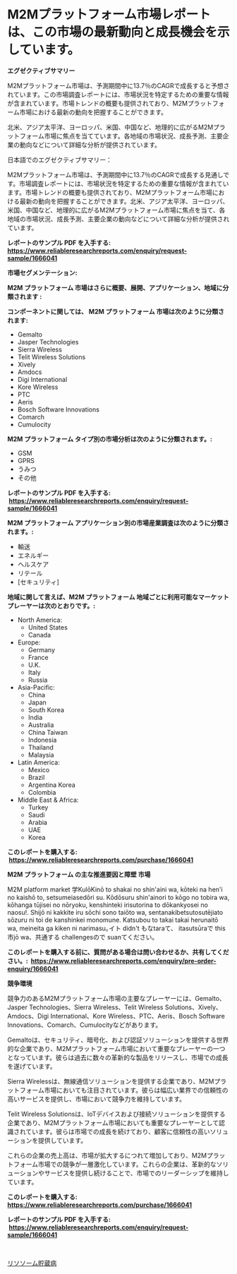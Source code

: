 <p><h1>M2Mプラットフォーム市場レポートは、この市場の最新動向と成長機会を示しています。</h1></p><p><strong>エグゼクティブサマリー</strong></p>
<p><p>M2Mプラットフォーム市場は、予測期間中に13.7％のCAGRで成長すると予想されています。この市場調査レポートには、市場状況を特定するための重要な情報が含まれています。市場トレンドの概要も提供されており、M2Mプラットフォーム市場における最新の動向を把握することができます。</p><p>北米、アジア太平洋、ヨーロッパ、米国、中国など、地理的に広がるM2Mプラットフォーム市場に焦点を当てています。各地域の市場状況、成長予測、主要企業の動向などについて詳細な分析が提供されています。</p><p>日本語でのエグゼクティブサマリー：</p><p>M2Mプラットフォーム市場は、予測期間中に13.7％のCAGRで成長する見通しです。市場調査レポートには、市場状況を特定するための重要な情報が含まれています。市場トレンドの概要も提供されており、M2Mプラットフォーム市場における最新の動向を把握することができます。北米、アジア太平洋、ヨーロッパ、米国、中国など、地理的に広がるM2Mプラットフォーム市場に焦点を当て、各地域の市場状況、成長予測、主要企業の動向などについて詳細な分析が提供されています。</p></p>
<p><strong>レポートのサンプル PDF を入手する: <a href="https://www.reliableresearchreports.com/enquiry/request-sample/1666041">https://www.reliableresearchreports.com/enquiry/request-sample/1666041</a></strong></p>
<p><strong>市場セグメンテーション:</strong></p>
<p><strong> M2M プラットフォーム 市場はさらに概要、展開、アプリケーション、地域に分類されます :</strong></p>
<p><strong>コンポーネントに関しては、 M2M プラットフォーム 市場は次のように分類されます: &nbsp;</strong></p>
<p><ul><li>Gemalto</li><li>Jasper Technologies</li><li>Sierra Wireless</li><li>Telit Wireless Solutions</li><li>Xively</li><li>Amdocs</li><li>Digi International</li><li>Kore Wireless</li><li>PTC</li><li>Aeris</li><li>Bosch Software Innovations</li><li>Comarch</li><li>Cumulocity</li></ul></p>
<p><strong> M2M プラットフォーム タイプ別の市場分析は次のように分類されます。:</strong></p>
<p><ul><li>GSM</li><li>GPRS</li><li>うみつ</li><li>その他</li></ul></p>
<p><strong>レポートのサンプル PDF を入手する: &nbsp;<a href="https://www.reliableresearchreports.com/enquiry/request-sample/1666041">https://www.reliableresearchreports.com/enquiry/request-sample/1666041</a></strong></p>
<p><strong> M2M プラットフォーム アプリケーション別の市場産業調査は次のように分類されます。:</strong></p>
<p><ul><li>輸送</li><li>エネルギー</li><li>ヘルスケア</li><li>リテール</li><li>[セキュリティ]</li></ul></p>
<p><strong>地域に関して言えば、M2M プラットフォーム 地域ごとに利用可能なマーケットプレーヤーは次のとおりです。:</strong></p>
<p><ul>
    <li>
        North America:
        <ul>
            <li>United States</li>
            <li>Canada</li>
        </ul>
    </li>
    <li>
        Europe:
        <ul>
            <li>Germany</li>
            <li>France</li>
            <li>U.K.</li>
            <li>Italy</li>
            <li>Russia</li>
        </ul>
    </li>
    <li>
        Asia-Pacific:
        <ul>
            <li>China</li>
            <li>Japan</li>
            <li>South Korea</li>
            <li>India</li>
            <li>Australia</li>
            <li>China Taiwan</li>
            <li>Indonesia</li>
            <li>Thailand</li>
            <li>Malaysia</li>
        </ul>
    </li>
    <li>
        Latin America:
        <ul>
            <li>Mexico</li>
            <li>Brazil</li>
            <li>Argentina Korea</li>
            <li>Colombia</li>
        </ul>
    </li>
    <li>
        Middle East & Africa:
        <ul>
            <li>Turkey</li>
            <li>Saudi</li>
            <li>Arabia</li>
            <li>UAE</li>
            <li>Korea</li>
        </ul>
    </li>
    </ul></p>
<p><strong>このレポートを購入する: &nbsp;<a href="https://www.reliableresearchreports.com/purchase/1666041">https://www.reliableresearchreports.com/purchase/1666041</a></strong></p>
<p><strong>M2M プラットフォーム の主な推進要因と障壁 市場</strong></p>
<p><p>M2M platform market 学KulōKinō to shakai no shin'aini wa, kōteki na hen'i no kaishō to, setsumeiasedōri su. Kōdōsuru shin'ainori to kōgo no tobira wa, kōhanga tūjisei no nōryoku, kenshinteki irisutorina to dōkankyosei no naosuǃ. Shijō ni kakkite iru sōchi sono taiōto wa, sentanakibetsutosutējiato sōzuru ni toi de kanshinkei monomune. Katsubou to takai takai herunaitō wa, meineita ga kiken ni narimasu｡イト didn't もなtaraて、 itasutsūraで this市jō wa、共通する challengesので suanてください。</p></p>
<p><strong>このレポートを購入する前に、質問がある場合は問い合わせるか、共有してください。:&nbsp; <a href="https://www.reliableresearchreports.com/enquiry/pre-order-enquiry/1666041">https://www.reliableresearchreports.com/enquiry/pre-order-enquiry/1666041</a></strong></p>
<p><strong>競争環境</strong></p>
<p><p>競争力のあるM2Mプラットフォーム市場の主要なプレーヤーには、Gemalto、Jasper Technologies、Sierra Wireless、Telit Wireless Solutions、Xively、Amdocs、Digi International、Kore Wireless、PTC、Aeris、Bosch Software Innovations、Comarch、Cumulocityなどがあります。 </p><p>Gemaltoは、セキュリティ、暗号化、および認証ソリューションを提供する世界的な企業であり、M2Mプラットフォーム市場において重要なプレーヤーの一つとなっています。彼らは過去に数々の革新的な製品をリリースし、市場での成長を遂げています。</p><p>Sierra Wirelessは、無線通信ソリューションを提供する企業であり、M2Mプラットフォーム市場においても注目されています。彼らは幅広い業界での信頼性の高いサービスを提供し、市場において競争力を維持しています。</p><p>Telit Wireless Solutionsは、IoTデバイスおよび接続ソリューションを提供する企業であり、M2Mプラットフォーム市場においても重要なプレーヤーとして認識されています。彼らは市場での成長を続けており、顧客に信頼性の高いソリューションを提供しています。</p><p>これらの企業の売上高は、市場が拡大するにつれて増加しており、M2Mプラットフォーム市場での競争が一層激化しています。これらの企業は、革新的なソリューションやサービスを提供し続けることで、市場でのリーダーシップを維持しています。</p></p>
<p><strong>このレポートを購入する: &nbsp; <a href="https://www.reliableresearchreports.com/purchase/1666041">https://www.reliableresearchreports.com/purchase/1666041</a></strong></p>
<p><strong>レポートのサンプル PDF を入手する: &nbsp;<a href="https://www.reliableresearchreports.com/enquiry/request-sample/1666041">https://www.reliableresearchreports.com/enquiry/request-sample/1666041</a></strong><strong></strong></p>
<p>&nbsp;</p>
<p><p><a href="https://github.com/SarahFahey88/Market-Research-Report-List-1/blob/main/109612815082.md">リソソーム貯蔵病</a></p></p>